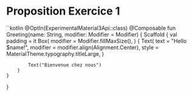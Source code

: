 # Proposition Exercice 1

``kotlin
@OptIn(ExperimentalMaterial3Api::class)
@Composable
fun Greeting(name: String, modifier: Modifier = Modifier) {
    Scaffold {
        val padding = it
        Box(
            modifier = Modifier.fillMaxSize(),
        ) {
            Text(
                text = "Hello $name!",
                modifier = modifier.align(Alignment.Center),
                style = MaterialTheme.typography.titleLarge,
            )

            Text("Bienvenue chez nous")
        }
    }
}
```